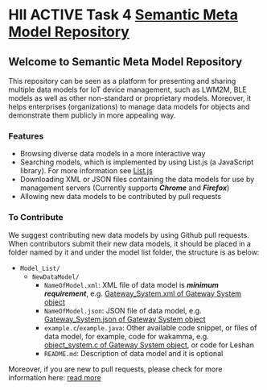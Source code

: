 
# HII ACTIVE Task 4 [Semantic Meta Model Repository](https://t4active.github.io)

## Welcome to Semantic Meta Model Repository
This repository can be seen as a platform for presenting and sharing multiple data models for IoT device management, such as LWM2M, BLE models as well as other non-standard or proprietary models. Moreover, it helps enterprises (organizations) to manage data models for objects and demonstrate them publicly in more appealing way.

### Features

* Browsing diverse data models in a more interactive way
* Searching models, which is implemented by using List.js (a JavaScript library). For more information see [List.js](http://listjs.com/)
* Downloading XML or JSON files containing the data models for use by management servers (Currently supports _**Chrome**_ and _**Firefox**_)
* Allowing new data models to be contributed by pull requests

### To Contribute

We suggest contributing new data models by using Github pull requests. When contributors submit their new data models, it should be placed in a folder named by it and under the model list folder, the structure is as below:
- `Model_List/`
  - `NewDataModel/`
    - `NameOfModel.xml`: XML file of data model is _**minimum requirement**_, e.g. [Gateway_System.xml of Gateway System object](Model_List/Gateway_System/Gateway_System.xml)
    - `NameOfModel.json`: JSON file of data model, e.g. [Gateway_System.json of Gateway System object](Model_List/Gateway_System/Gateway_System.json)
    - `example.c`/`example.java`: Other available code snippet, or files of data model, for example, code for wakamma, e.g. [object_system.c of Gateway System object](Model_List/Gateway_System/object_system.c), or code for Leshan
    - `README.md`: Description of data model and it is optional

Moreover, if you are new to pull requests, please check for more information here: [read more](https://docs.google.com/presentation/d/1X_hKpOGpy-lHmtnomO9aA8OPYzGSnaPdtiviwl7QY4U/edit#slide=id.p3)
